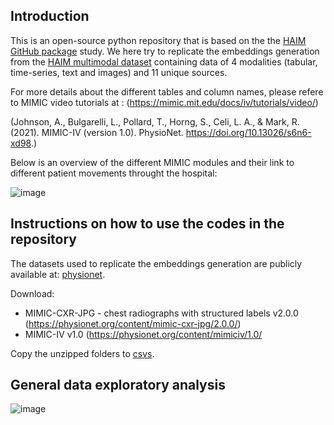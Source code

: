 ## Introduction

This is an open-source python repository that is based on the the [HAIM GitHub package](https://github.com/lrsoenksen/HAIM.git) study. 
We here try to replicate the embeddings generation from the [HAIM multimodal dataset](https://physionet.org/content/haim-multimodal/1.0.1/) containing data of 4 modalities (tabular, time-series, text and images) and 11 unique sources.

For more details about the different tables and column names, please refere to MIMIC video tutorials at : (https://mimic.mit.edu/docs/iv/tutorials/video/)

(Johnson, A., Bulgarelli, L., Pollard, T., Horng, S., Celi, L. A., & Mark, R. (2021). MIMIC-IV (version 1.0). PhysioNet. https://doi.org/10.13026/s6n6-xd98.)


Below is an overview of the different MIMIC modules and their link to different patient movements throught the hospital: 

![image](https://user-images.githubusercontent.com/119059452/218730593-784ea8a1-cc9c-440e-a30f-9595b2be212b.png)



## Instructions on how to use the codes in the repository

The datasets used to replicate the embeddings generation are publicly available at: [physionet](https://physionet.org/content/haim-multimodal/1.0.1/). 

Download:
- MIMIC-CXR-JPG - chest radiographs with structured labels v2.0.0 (https://physionet.org/content/mimic-cxr-jpg/2.0.0/)
- MIMIC-IV v1.0 (https://physionet.org/content/mimiciv/1.0/

Copy the unzipped folders  to [csvs](csvs).


## General data exploratory analysis


![image](https://user-images.githubusercontent.com/119059452/218734792-5f59156f-e808-483f-8cdb-f22b1b7909d9.png)




